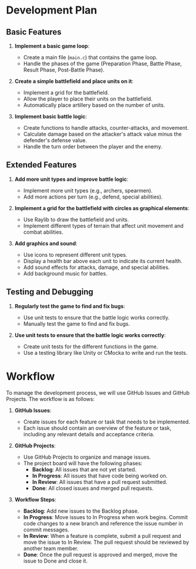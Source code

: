 # Development Plan

## Basic Features

1. **Implement a basic game loop**:
    - Create a main file (`main.c`) that contains the game loop.
    - Handle the phases of the game (Preparation Phase, Battle Phase, Result Phase, Post-Battle Phase).

2. **Create a simple battlefield and place units on it**:
    - Implement a grid for the battlefield.
    - Allow the player to place their units on the battlefield.
    - Automatically place artillery based on the number of units.

3. **Implement basic battle logic**:
    - Create functions to handle attacks, counter-attacks, and movement.
    - Calculate damage based on the attacker's attack value minus the defender's defense value.
    - Handle the turn order between the player and the enemy.

## Extended Features

1. **Add more unit types and improve battle logic**:
    - Implement more unit types (e.g., archers, spearmen).
    - Add more actions per turn (e.g., defend, special abilities).

2. **Implement a grid for the battlefield with circles as graphical elements**:
    - Use Raylib to draw the battlefield and units.
    - Implement different types of terrain that affect unit movement and combat abilities.

3. **Add graphics and sound**:
    - Use icons to represent different unit types.
    - Display a health bar above each unit to indicate its current health.
    - Add sound effects for attacks, damage, and special abilities.
    - Add background music for battles.

## Testing and Debugging

1. **Regularly test the game to find and fix bugs**:
    - Use unit tests to ensure that the battle logic works correctly.
    - Manually test the game to find and fix bugs.

2. **Use unit tests to ensure that the battle logic works correctly**:
    - Create unit tests for the different functions in the game.
    - Use a testing library like Unity or CMocka to write and run the tests.

# Workflow

To manage the development process, we will use GitHub Issues and GitHub Projects. The workflow is as follows:

1. **GitHub Issues**:
    - Create issues for each feature or task that needs to be implemented.
    - Each issue should contain an overview of the feature or task, including any relevant details and acceptance criteria.

2. **GitHub Projects**:
    - Use GitHub Projects to organize and manage issues.
    - The project board will have the following phases:
        - **Backlog**: All issues that are not yet started.
        - **In Progress**: All issues that have code being worked on.
        - **In Review**: All issues that have a pull request submitted.
        - **Done**: All closed issues and merged pull requests.

3. **Workflow Steps**:
    - **Backlog**: Add new issues to the Backlog phase.
    - **In Progress**: Move issues to In Progress when work begins. Commit code changes to a new branch and reference the issue number in commit messages.
    - **In Review**: When a feature is complete, submit a pull request and move the issue to In Review. The pull request should be reviewed by another team member.
    - **Done**: Once the pull request is approved and merged, move the issue to Done and close it.
